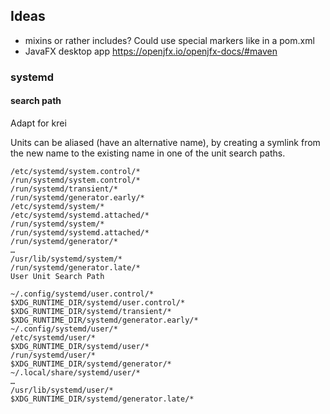 
## Ideas

- mixins or rather includes? Could use special markers like <!-- krei-managed: unit-id --> in a pom.xml
- JavaFX desktop app https://openjfx.io/openjfx-docs/#maven

### systemd

#### search path

Adapt for krei

Units can be aliased (have an alternative name), by creating a symlink from the new name to the existing name in one of the unit search paths.

```
/etc/systemd/system.control/*
/run/systemd/system.control/*
/run/systemd/transient/*
/run/systemd/generator.early/*
/etc/systemd/system/*
/etc/systemd/systemd.attached/*
/run/systemd/system/*
/run/systemd/systemd.attached/*
/run/systemd/generator/*
…
/usr/lib/systemd/system/*
/run/systemd/generator.late/*
User Unit Search Path

~/.config/systemd/user.control/*
$XDG_RUNTIME_DIR/systemd/user.control/*
$XDG_RUNTIME_DIR/systemd/transient/*
$XDG_RUNTIME_DIR/systemd/generator.early/*
~/.config/systemd/user/*
/etc/systemd/user/*
$XDG_RUNTIME_DIR/systemd/user/*
/run/systemd/user/*
$XDG_RUNTIME_DIR/systemd/generator/*
~/.local/share/systemd/user/*
…
/usr/lib/systemd/user/*
$XDG_RUNTIME_DIR/systemd/generator.late/*
```
